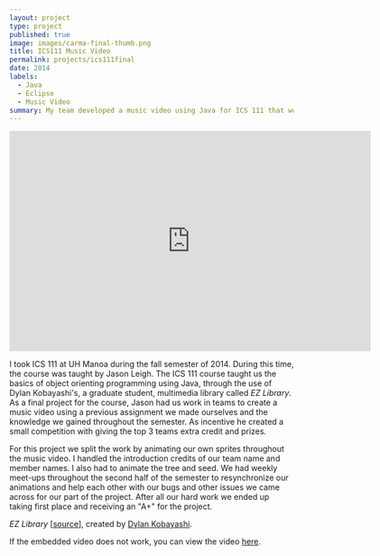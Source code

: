 ```yaml
---
layout: project
type: project
published: true
image: images/carma-final-thumb.png
title: ICS111 Music Video
permalink: projects/ics111final
date: 2014
labels:
  - Java
  - Eclipse
  - Music Video
summary: My team developed a music video using Java for ICS 111 that won first place out of the entire class.
---
```


<center><iframe width="640" height="390" src="https://www.youtube.com/embed/vT3JbCcj6Jc" frameborder="0" allowfullscreen></iframe></center>

I took ICS 111 at UH Manoa during the fall semester of 2014. During this time, the course was taught by Jason Leigh. The ICS 111 course taught us the basics of object orienting programming using Java, through the use of Dylan Kobayashi's, a graduate student, multimedia library called <i>EZ Library</i>. As a final project for the course, Jason had us work in teams to create a music video using a previous assignment we made ourselves and the knowledge we gained throughout the semester. As incentive he created a small competition with giving the top 3 teams extra credit and prizes.

For this project we split the work by animating our own sprites throughout the music video. I handled the introduction credits of our team name and member names. I also had to animate the tree and seed. We had weekly meet-ups throughout the second half of the semester to resynchronize our animations and help each other with our bugs and other issues we came across for our part of the project. After all our hard work we ended up taking first place and receiving an "A+" for the project.

<i>EZ Library</i> [[source](http://www2.hawaii.edu/~dylank/ics111/)], created by [Dylan Kobayashi](http://www2.hawaii.edu/~dylank/about/).

If the embedded video does not work, you can view the video [here](https://youtu.be/vT3JbCcj6Jc).
<div style="height:50px;"></div>
